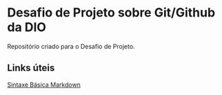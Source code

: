 # Desafio de Projeto sobre Git/Github da DIO
Repositório criado para o Desafio de Projeto.

## Links úteis
[Sintaxe Básica Markdown](https://www.markdownguide.org/)
